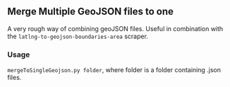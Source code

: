 ## Merge Multiple GeoJSON files to one
A very rough way of combining geoJSON files. Useful in combination with the `latlng-to-geojson-boundaries-area` scraper.

### Usage
`mergeToSingleGeojson.py folder`, where folder is a folder containing .json files.

